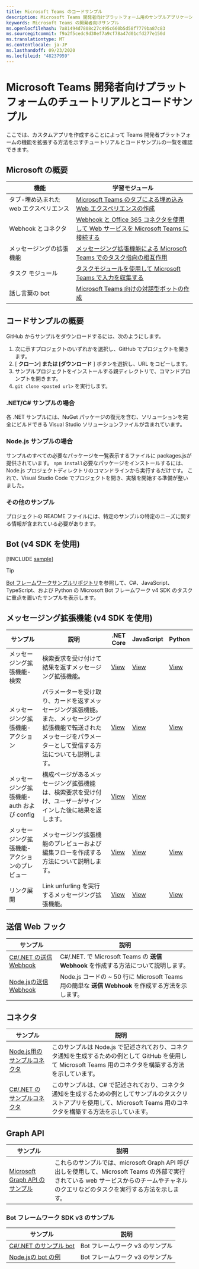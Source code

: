 ```yaml
---
title: Microsoft Teams のコードサンプル
description: Microsoft Teams 開発者向けプラットフォーム用のサンプルアプリケーションのリンクと説明
keywords: Microsoft Teams の開発者向けサンプル
ms.openlocfilehash: 7a81494d7808c27c495c660b5d58f7779ba87c83
ms.sourcegitcommit: f9a2f5cedc9d30ef7a9cf78a47d01cfd277e150d
ms.translationtype: MT
ms.contentlocale: ja-JP
ms.lasthandoff: 09/23/2020
ms.locfileid: "48237959"
---
```

# <a name="tutorials-and-code-samples-for-the-microsoft-teams-developer-platform"></a>Microsoft Teams 開発者向けプラットフォームのチュートリアルとコードサンプル

ここでは、カスタムアプリを作成することによって Teams 開発者プラットフォームの機能を拡張する方法を示すチュートリアルとコードサンプルの一覧を確認できます。

## <a name="getting-started-with-microsoft-learn"></a>Microsoft の概要

| 機能| 学習モジュール|
|--------|-------------|
| タブ-埋め込まれた web エクスペリエンス  |  [Microsoft Teams のタブによる埋め込み Web エクスペリエンスの作成](https://docs.microsoft.com/learn/modules/embedded-web-experiences/) |
| Webhook とコネクタ  |  [Webhook と Office 365 コネクタを使用して Web サービスを Microsoft Teams に接続する](https://docs.microsoft.com/learn/modules/msteams-webhooks-connectors/) |
|メッセージングの拡張機能  | [メッセージング拡張機能による Microsoft Teams でのタスク指向の相互作用](https://docs.microsoft.com/learn/modules/msteams-messaging-extensions/)  |
| タスク モジュール |  [タスクモジュールを使用して Microsoft Teams で入力を収集する](https://docs.microsoft.com/learn/modules/msteams-task-modules/) |
| 話し言葉の bot  | [Microsoft Teams 向けの対話型ボットの作成](https://docs.microsoft.com/learn/modules/msteams-conversation-bots/)  |

## <a name="getting-started-with-code-samples"></a>コードサンプルの概要

GitHub からサンプルをダウンロードするには、次のようにします。

1. 次に示すプロジェクトのいずれかを選択し、GitHub でプロジェクトを開きます。
2. [ **クローン] または [ダウンロード** ] ボタンを選択し、URL をコピーします。
3. サンプルプロジェクトをインストールする親ディレクトリで、コマンドプロンプトを開きます。
4. `git clone <pasted url>` を実行します。

### <a name="for-netc-samples"></a>.NET/C# サンプルの場合

各 .NET サンプルには、NuGet パッケージの復元を含む、ソリューションを完全にビルドできる Visual Studio ソリューションファイルが含まれています。

### <a name="for-nodejs-samples"></a>Node.js サンプルの場合

サンプルのすべての必要なパッケージを一覧表示するファイルに packages.jsが提供されています。 `npm install`必要なパッケージをインストールするには、Node.js プロジェクトディレクトリのコマンドラインから実行するだけです。 これで、Visual Studio Code でプロジェクトを開き、実験を開始する準備が整いました。

### <a name="for-other-samples"></a>その他のサンプル

プロジェクトの README ファイルには、特定のサンプルの特定のニーズに関する情報が含まれている必要があります。

## <a name="bots-using-the-v4-sdk"></a>Bot (v4 SDK を使用)

[!INCLUDE [sample](~/includes/bots/teams-bot-samples.md)]

>[!TIP]
>[Bot フレームワークサンプルリポジトリ](https://github.com/Microsoft/BotBuilder-Samples)を参照して、C#、JavaScript、TypeScript、および Python の Microsoft Bot フレームワーク v4 SDK のタスクに重点を置いたサンプルを表示します。

## <a name="messaging-extensions-using-the-v4-sdk"></a>メッセージング拡張機能 (v4 SDK を使用)

| サンプル | 説明 | .NET Core | JavaScript | Python|
|--------|------------- |---|---|----|
| メッセージング拡張機能-検索 | 検索要求を受け付けて結果を返すメッセージング拡張機能。 | [View](https://github.com/microsoft/BotBuilder-Samples/tree/main/samples/csharp_dotnetcore/50.teams-messaging-extensions-search) | [View](https://github.com/microsoft/BotBuilder-Samples/tree/main/samples/javascript_nodejs/50.teams-messaging-extensions-search) | [View](https://github.com/microsoft/BotBuilder-Samples/tree/main/samples/python/50.teams-messaging-extension-search) |
| メッセージング拡張機能-アクション | パラメーターを受け取り、カードを返すメッセージング拡張機能。 また、メッセージング拡張機能で転送されたメッセージをパラメーターとして受信する方法についても説明します。 | [View](https://github.com/microsoft/BotBuilder-Samples/tree/main/samples/csharp_dotnetcore/51.teams-messaging-extensions-action) | [View](https://github.com/microsoft/BotBuilder-Samples/tree/main/samples/javascript_nodejs/51.teams-messaging-extensions-action) | [View](https://github.com/microsoft/BotBuilder-Samples/tree/main/samples/python/51.teams-messaging-extensions-action) |
| メッセージング拡張機能-auth および config | 構成ページがあるメッセージング拡張機能は、検索要求を受け付け、ユーザーがサインインした後に結果を返します。 | [View](https://github.com/microsoft/BotBuilder-Samples/tree/main/samples/csharp_dotnetcore/52.teams-messaging-extensions-search-auth-config) | [View](https://github.com/microsoft/BotBuilder-Samples/tree/main/samples/javascript_nodejs/52.teams-messaging-extensions-search-auth-config) |
| メッセージング拡張機能-アクションのプレビュー | メッセージング拡張機能のプレビューおよび編集フローを作成する方法について説明します。 | [View](https://github.com/microsoft/BotBuilder-Samples/tree/main/samples/csharp_dotnetcore/53.teams-messaging-extensions-action-preview) | [View](https://github.com/microsoft/BotBuilder-Samples/tree/main/samples/javascript_nodejs/53.teams-messaging-extensions-action-preview) | [View](https://github.com/microsoft/BotBuilder-Samples/tree/main/samples/python/53.teams-messaging-extensions-action-preview) |
| リンク展開 | Link unfurling を実行するメッセージング拡張機能。 | [View](https://github.com/microsoft/BotBuilder-Samples/tree/main/samples/csharp_dotnetcore/55.teams-link-unfurling) | [View](https://github.com/microsoft/BotBuilder-Samples/tree/main/samples/javascript_nodejs/55.teams-link-unfurling) | [View](https://github.com/microsoft/BotBuilder-Samples/tree/main/samples/python/55.teams-link-unfurling) |


## <a name="outgoing-webhooks"></a>送信 Web フック

| サンプル | 説明
|--------|-------------
| [C#/.NET の送信 Webhook](https://github.com/OfficeDev/microsoft-teams-sample-outgoing-webhook) | C#/.NET. で Microsoft Teams の **送信 Webhook** を作成する方法について説明します。
| [Node.jsの送信 Webhook ](https://github.com/OfficeDev/msteams-samples-outgoing-webhook-nodejs) | Node.js コードの ~ 50 行に Microsoft Teams 用の簡単な **送信 Webhook** を作成する方法を示します。

## <a name="connectors"></a>コネクタ

| サンプル | 説明
|--------|-------------
| [Node.js用のサンプルコネクタ ](https://github.com/OfficeDev/microsoft-teams-sample-connector-nodejs) | このサンプルは Node.js で記述されており、コネクタ通知を生成するための例として GitHub を使用して Microsoft Teams 用のコネクタを構築する方法を示しています。
| [C#/.NET のサンプルコネクタ](https://github.com/OfficeDev/microsoft-teams-sample-connector-csharp) | このサンプルは、C# で記述されており、コネクタ通知を生成するための例としてサンプルのタスクリストアプリを使用して、Microsoft Teams 用のコネクタを構築する方法を示しています。

## <a name="graph-api"></a>Graph API

| サンプル | 説明
|--------|-------------
| [Microsoft Graph API のサンプル](https://github.com/OfficeDev/microsoft-teams-sample-graph) | これらのサンプルでは、microsoft Graph API 呼び出しを使用して、Microsoft Teams の外部で実行されている web サービスからのチームやチャネルのクエリなどのタスクを実行する方法を示します。

### <a name="bot-framework-sdk-v3-samples"></a>Bot フレームワーク SDK v3 のサンプル

| サンプル | 説明 |
|--------|------------- |
| [C#/.NET のサンプル bot](https://github.com/OfficeDev/BotBuilder-MicrosoftTeams/tree/master/CSharp/Samples/Microsoft.Bot.Connector.Teams.SampleBot) | Bot フレームワーク v3 のサンプル|
| [Node.jsの bot の例 ](https://github.com/OfficeDev/BotBuilder-MicrosoftTeams/tree/master/Node/samples) | Bot フレームワーク v3 のサンプル |
